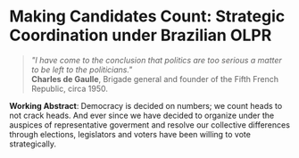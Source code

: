 # Making Candidates Count: Strategic Coordination under Brazilian OLPR

> *"I have come to the conclusion that politics are too serious a matter to be left to the politicians."* <br>
> **Charles de Gaulle**, Brigade general and founder of the Fifth French Republic, circa 1950.

**Working Abstract**: Democracy is decided on numbers; we count heads to not crack heads. And ever since we have decided to organize under the auspices of representative goverment and resolve our collective differences through elections, legislators and voters have been willing to vote strategically.  


